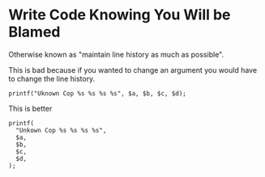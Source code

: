 # Write Code Knowing You Will be Blamed

Otherwise known as "maintain line history as much as possible".

This is bad because if you wanted to change an argument you would have to change the line history.

```text
printf("Uknown Cop %s %s %s %s", $a, $b, $c, $d);
```

This is better

```text
printf(
  "Unkown Cop %s %s %s %s",
  $a,
  $b,
  $c,
  $d,
);
```

